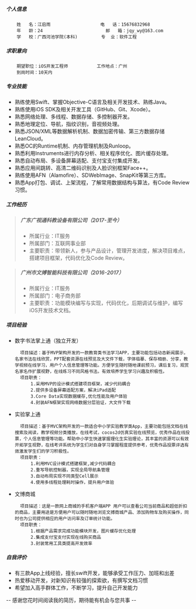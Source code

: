 ##### 个人信息
		姓	名：江启雨			        电	话：15676832968
		年	龄：24						邮	箱：jqy_wy@163.com
		学	校：广西河池学院(本科)		 专	业：软件工程
            
##### 求职意向
		期望职位：iOS开发工程师 			工作地点：广州
        到岗时间：10天内				
        
##### 专业技能
	
-    熟练使用Swift、掌握Objective-C语言及相关开发技术、熟练Java。
-    熟练使用iOS SDK及相关开发工具（GitHub、Git、Xcode）。
-    熟悉网络处理、多线程、数据存储、多控制器开发。
-    熟悉地理定位、导航，指纹识别，音视频处理。
-    熟悉JSON/XML等数据解析机制、数据加密传输、第三方数据存储LeanCloud。
-    熟悉OC的Runtime机制、内存管理机制及Runloop。
-    熟悉利用Instruments进行内存分析、相关程序优化、图片缓存处理。
-    熟悉自动布局、多设备屏幕适配、支付宝支付集成开发。
-    熟悉应用间跳转、高清二维码识别及人脸识别框架Face++。
-    熟练使用AFN（Alamofire）、SDWebImage、SnapKit等第三方库。
-    熟悉App打包、调试、上架流程，了解常用数据结构与算法，有Code Review习惯。

##### 工作经历

> ##### 广东广视通科教设备有限公司（2017-至今）
> - 所属行业：IT服务
> - 所属部门：互联网事业部
> - 主要职责：带领新人，参与产品设计，管理开发进度，解决项目难点，搭建项目框架，代码优化及Code Review。
    
> ##### 广州市文搏智能科技有限公司（2016-2017）
> - 所属行业：IT服务
> - 所属部门：电子商务部
> - 主要职责：功能模块编写与实现，代码优化，后期调试与维护，编写iOS开发技术文档。

##### 项目经验

- 数字书法掌上通（独立开发）

		项目描述：基于MVP架构开发的一款教育类书法学习APP，主要功能包括动态新闻展示，名家书法在线欣赏，PPT配套资源在线预览及大文件下载，字体临摹、保存相册、分享，教学视频在线学习，用户个人信息管理等功能。方便学生随时随地课前预习，课后复习，观赏名家名作扩展视野，在线练习不同风格书法。有效培养学生学习兴趣及积极性。
    	项目职责：
            1.采用MVP的设计模式搭建项目框架，减少代码耦合
            2.提供多设备屏幕适配方案，解决iPad适配
            3.Core Data实现数据缓存,优化性能及用户体验
            4.封装AFN框架实现网络数据分层验证，大文件下载
- 实验掌上通

		项目描述：基于MVC架构开发的一款适合中小学实验教学类App，主要功能包括文档在线搜索及阅读，教学视频分类播放，在线考试，cocos2d仿真实验在线预览，优秀作品在线投票，个人信息管理等功能。帮助中小学生快速掌握理化生实验理论，其丰富的资源可以有效开拓学生视野，在线考评系统为学生们对自身学习掌握程度提供参考，优秀作品投票评选有效激发学生们的学习积极性。
		项目职责：
            1.利用MVC设计模式搭建框架,减少代码耦合
            2.重写导航控制器，实现全局导航条管理
            3.自动布局实现不同类型Cell展示
            4.使用多线程处理耗时操作，提升用户体验
- 文博商城

        项目描述：这是一款网上商城的手机客户端APP 用户可以查看公司当前商品和超低折扣的商品，主要用途是方便用户可以随时随地浏览文搏商城产品、添加购物车及购买操作，同时也为公司提供相应的用户访问率及订单统计功能。
        项目职责：
            1.根据产品需求完成功能模块开发，图片缓存优化处理
            2.集成支付宝支付实现在线购买商品
            3.封装常用工具类提高开发效率
        
##### 自我评价

- 有三款App上线经验，擅长swift开发，能够承受工作压力、加班和出差
- 热爱移动开发，对新知识有较强的探索欲，有撰写文档习惯
- 希望加入高手群体工作，不断学习，提升自己开发能力

-- 感谢您花时间阅读我的简历，期待能有机会与您共事 --
